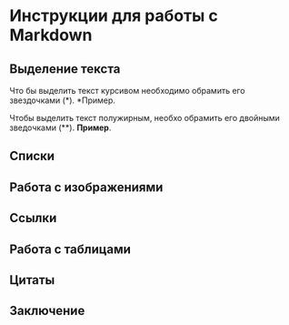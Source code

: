# Инструкции для работы с Markdown

## Выделение текста

Что бы выделить текст курсивом необходимо обрамить его звездочками (*). *Пример.

Чтобы выделить текст полужирным, необхо обрамить его двойными зведочками (**). **Пример**.

## Списки

## Работа с изображениями

## Ссылки

## Работа с таблицами

## Цитаты

## Заключение 